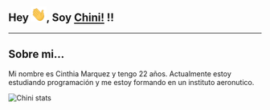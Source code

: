 ## Hey <img src="https://raw.githubusercontent.com/parth-27/parth-27/master/Hi.gif" width="30px">, Soy [Chini!](https://github.com/ChiniMarquez) !!

</h2>

<hr/>

## Sobre mi...

Mi nombre es Cinthia Marquez y tengo 22 años. Actualmente estoy estudiando programación y me estoy formando en un instituto aeronutico.


![Chini stats](https://github-readme-stats.vercel.app/api?ChiniMarquez=anuraghazra&theme=dracula&show_icons=true)
